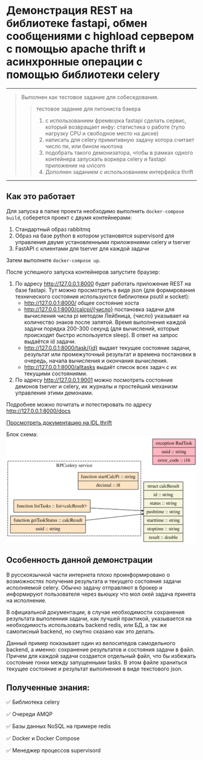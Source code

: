 # Демонстрация REST на библиотеке fastapi, обмен сообщениями с highload сервером с помощью apache thrift и асинхронные операции  с помощью библиотеки celery

___

> Выполнен как тестовое задание для собеседования.
>> тестовое задание для питониста бэкера
>> 1. с использованием фремворка fastapi сделать сервис, который возвращает инфу: статистика о работе (тупо нагрузку CPU и свободное место на диске)
>> 2. написать для celery примитивную задачу котора считает число пи, или бином ньютона
>> 3. подобрать такого демонизатора, чтобы в рамках одного контейнера запускать воркера celery и fastapi приложение на uvicorn
>> 4. Дополнен заданием с использованием интерфейса thrift

___


## Как это работает
Для запуска в папке проекта необходимо выполнить `docker-compose build`, соберется проект с двумя контейнерами:
1. Стандартный образ rabbitmq
2. Образ на базе python в котором установятся supervisord для управления двумя установленными приложениями celery и tserver
3. FastAPI с клиентами для tserver для каждой задачи

Затем выполните `docker-compose up`.

После успешного запуска контейнеров запустите браузер:
1. По адресу http://127.0.0.1:8000 будет работать приложение REST на базе fastapi. Тут можно просмотреть в виде json (для формирования технического состояния используются библиотеки psutil и socket):
    - http://127.0.0.1:8000/ общее состояние хоста 
    - http://127.0.0.1:8000/calcpi/{число} постановка задачи для вычисления числа pi методом Лейбница, {число} указывает на количество знаков после запятой. Время выполнения каждой задачи порядка 200-300 секунд (для вычислений, которые происходят быстро используется sleep). В ответ на запрос выдаётся id задачи.
    - http://127.0.0.1:8000/task/{id} выдает текущее состояние задачи, результат или промежуточный результат и времена постановки в очередь, начала вычисления и окончания вычисления.
    - http://127.0.0.1:8000/alltasks выдаёт список всех задач с их текущими состояниями.
2. По адресу http://127.0.0.1:9001 можно посмотреть состояние демонов tserver и celery, их журналы и простейший механизм управления этими демонами.

Подробнее можно почитать и потестировать по адресу http://127.0.0.1:8000/docs

[Просмотреть документацию на IDL thrift](https://htmlpreview.github.io/?https://github.com/mineevburyat/REST_demonstration/blob/master/gen-html/rpcinterface.html)

Блок схема:
<img src="./gen-gv/graphviz.svg">


## Особенность данной демонстрации

В русскоязычной части интернета плохо проинформировано о возможностях получения результата и текущего состояния задачи исполняемой celery. Обычно задачу отправляют в брокер и информируют пользователя через вьюшку что мол окей задача принята на исполнение.

В официальной документации, в случае необходимости сохранения результата выполенния задачи, как лучшей практикой, указывается на необходимость использовать backend redis, или БД, а так же самописный backend, но смутно сказано как это делать. 

Данный пример показывает один из велосипедов самодельного backend, а именно: сохранение результатов и состояния задачи в файл. Причем для каждой задачи создается отдельный файл, что бы избежать состояние гонки между запущенными tasks. В этом файле храниться текущее состояние и результат выполнения в виде текстового json.

## Полученные знания:
:white_check_mark: Библиотека celery

:white_check_mark: Очереди AMQP

:white_check_mark: Базы данных NoSQL на примере redis

:white_check_mark: Docker и Docker Compose

:white_check_mark: Менеджер процессов supervisord


